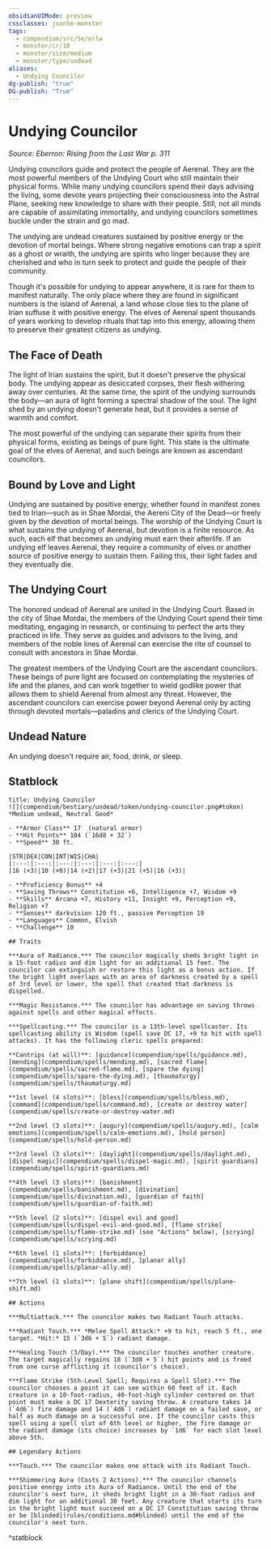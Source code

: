 ```yaml
---
obsidianUIMode: preview
cssclasses: json5e-monster
tags:
  - compendium/src/5e/erlw
  - monster/cr/10
  - monster/size/medium
  - monster/type/undead
aliases:
  - Undying Councilor
dg-publish: "true"
DG-publish: "True"
---
```

# Undying Councilor
*Source: Eberron: Rising from the Last War p. 311*  

Undying councilors guide and protect the people of Aerenal. They are the most powerful members of the Undying Court who still maintain their physical forms. While many undying councilors spend their days advising the living, some devote years projecting their consciousness into the Astral Plane, seeking new knowledge to share with their people. Still, not all minds are capable of assimilating immortality, and undying councilors sometimes buckle under the strain and go mad.

The undying are undead creatures sustained by positive energy or the devotion of mortal beings. Where strong negative emotions can trap a spirit as a ghost or wraith, the undying are spirits who linger because they are cherished and who in turn seek to protect and guide the people of their community.

Though it's possible for undying to appear anywhere, it is rare for them to manifest naturally. The only place where they are found in significant numbers is the island of Aerenal, a land whose close ties to the plane of Irian suffuse it with positive energy. The elves of Aerenal spent thousands of years working to develop rituals that tap into this energy, allowing them to preserve their greatest citizens as undying.

## The Face of Death

The light of Irian sustains the spirit, but it doesn't preserve the physical body. The undying appear as desiccated corpses, their flesh withering away over centuries. At the same time, the spirit of the undying surrounds the body—an aura of light forming a spectral shadow of the soul. The light shed by an undying doesn't generate heat, but it provides a sense of warmth and comfort.

The most powerful of the undying can separate their spirits from their physical forms, existing as beings of pure light. This state is the ultimate goal of the elves of Aerenal, and such beings are known as ascendant councilors.

## Bound by Love and Light

Undying are sustained by positive energy, whether found in manifest zones tied to Irian—such as in Shae Mordai, the Aereni City of the Dead—or freely given by the devotion of mortal beings. The worship of the Undying Court is what sustains the undying of Aerenal, but devotion is a finite resource. As such, each elf that becomes an undying must earn their afterlife. If an undying elf leaves Aerenal, they require a community of elves or another source of positive energy to sustain them. Failing this, their light fades and they eventually die.

## The Undying Court

The honored undead of Aerenal are united in the Undying Court. Based in the city of Shae Mordai, the members of the Undying Court spend their time meditating, engaging in research, or continuing to perfect the arts they practiced in life. They serve as guides and advisors to the living, and members of the noble lines of Aerenal can exercise the rite of counsel to consult with ancestors in Shae Mordai.

The greatest members of the Undying Court are the ascendant councilors. These beings of pure light are focused on contemplating the mysteries of life and the planes, and can work together to wield godlike power that allows them to shield Aerenal from almost any threat. However, the ascendant councilors can exercise power beyond Aerenal only by acting through devoted mortals—paladins and clerics of the Undying Court.

## Undead Nature

An undying doesn't require air, food, drink, or sleep.

## Statblock

```ad-statblock
title: Undying Councilor
![](compendium/bestiary/undead/token/undying-councilor.png#token)
*Medium undead, Neutral Good*

- **Armor Class** 17  (natural armor)
- **Hit Points** 104 (`16d8 + 32`)
- **Speed** 30 ft.

|STR|DEX|CON|INT|WIS|CHA|
|:---:|:---:|:---:|:---:|:---:|:---:|
|16 (+3)|10 (+0)|14 (+2)|17 (+3)|21 (+5)|16 (+3)|

- **Proficiency Bonus** +4
- **Saving Throws** Constitution +6, Intelligence +7, Wisdom +9
- **Skills** Arcana +7, History +11, Insight +9, Perception +9, Religion +7
- **Senses** darkvision 120 ft., passive Perception 19
- **Languages** Common, Elvish
- **Challenge** 10

## Traits

***Aura of Radiance.*** The councilor magically sheds bright light in a 15-foot radius and dim light for an additional 15 feet. The councilor can extinguish or restore this light as a bonus action. If the bright light overlaps with an area of darkness created by a spell of 3rd level or lower, the spell that created that darkness is dispelled.

***Magic Resistance.*** The councilor has advantage on saving throws against spells and other magical effects.

***Spellcasting.*** The councilor is a 13th-level spellcaster. Its spellcasting ability is Wisdom (spell save DC 17, +9 to hit with spell attacks). It has the following cleric spells prepared:

**Cantrips (at will)**: [guidance](compendium/spells/guidance.md), [mending](compendium/spells/mending.md), [sacred flame](compendium/spells/sacred-flame.md), [spare the dying](compendium/spells/spare-the-dying.md), [thaumaturgy](compendium/spells/thaumaturgy.md)

**1st level (4 slots)**: [bless](compendium/spells/bless.md), [command](compendium/spells/command.md), [create or destroy water](compendium/spells/create-or-destroy-water.md)

**2nd level (3 slots)**: [augury](compendium/spells/augury.md), [calm emotions](compendium/spells/calm-emotions.md), [hold person](compendium/spells/hold-person.md)

**3rd level (3 slots)**: [daylight](compendium/spells/daylight.md), [dispel magic](compendium/spells/dispel-magic.md), [spirit guardians](compendium/spells/spirit-guardians.md)

**4th level (3 slots)**: [banishment](compendium/spells/banishment.md), [divination](compendium/spells/divination.md), [guardian of faith](compendium/spells/guardian-of-faith.md)

**5th level (2 slots)**: [dispel evil and good](compendium/spells/dispel-evil-and-good.md), [flame strike](compendium/spells/flame-strike.md) (see "Actions" below), [scrying](compendium/spells/scrying.md)

**6th level (1 slots)**: [forbiddance](compendium/spells/forbiddance.md), [planar ally](compendium/spells/planar-ally.md)

**7th level (1 slots)**: [plane shift](compendium/spells/plane-shift.md)

## Actions

***Multiattack.*** The councilor makes two Radiant Touch attacks.

***Radiant Touch.*** *Melee Spell Attack:* +9 to hit, reach 5 ft., one target. *Hit:* 15 (`3d6 + 5`) radiant damage.

***Healing Touch (3/Day).*** The councilor touches another creature. The target magically regains 18 (`3d8 + 5`) hit points and is freed from one curse afflicting it (councilor's choice).

***Flame Strike (5th-Level Spell; Requires a Spell Slot).*** The councilor chooses a point it can see within 60 feet of it. Each creature in a 10-foot-radius, 40-foot-high cylinder centered on that point must make a DC 17 Dexterity saving throw. A creature takes 14 (`4d6`) fire damage and 14 (`4d6`) radiant damage on a failed save, or half as much damage on a successful one. If the councilor casts this spell using a spell slot of 6th level or higher, the fire damage or the radiant damage (its choice) increases by `1d6` for each slot level above 5th.

## Legendary Actions

***Touch.*** The councilor makes one attack with its Radiant Touch.

***Shimmering Aura (Costs 2 Actions).*** The councilor channels positive energy into its Aura of Radiance. Until the end of the councilor's next turn, it sheds bright light in a 30-foot radius and dim light for an additional 30 feet. Any creature that starts its turn in the bright light must succeed on a DC 17 Constitution saving throw or be [blinded](rules/conditions.md#blinded) until the end of the councilor's next turn.
```
^statblock